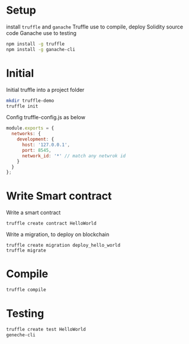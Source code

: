 # Setup

install `truffle` and `ganache`
Truffle use to compile, deploy Solidity source code
Ganache use to testing

```sh
npm install -g truffle
npm install -g ganache-cli
```

# Initial
Initial truffle into a project folder
```sh
mkdir truffle-demo
truffle init
```
Config truffle-config.js as below
```js
module.exports = {
  networks: {
    development: {
      host: '127.0.0.1',
      port: 8545,
      network_id: '*' // match any netwrok id
    }
  }
};
```

# Write Smart contract
Write a smart contract 
```console
truffle create contract HelloWorld
```

Write a migration, to deploy on blockchain
```console
truffle create migration deploy_hello_world
truffle migrate
```

# Compile
```sh
truffle compile
```

# Testing
```sh
truffle create test HelloWorld
geneche-cli
```